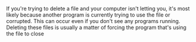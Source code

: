 If you're trying to delete a file and your computer isn't letting you, it's most likely because
another program is currently trying to use the file or corrupted. This can occur even if you don't
see any programs running. Deleting these files is usually a matter of forcing the program that's
using the file to close
